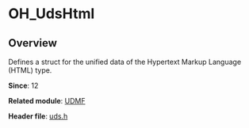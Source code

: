 # OH_UdsHtml

## Overview

Defines a struct for the unified data of the Hypertext Markup Language (HTML) type.

**Since**: 12

**Related module**: [UDMF](capi-udmf.md)

**Header file**: [uds.h](capi-uds-h.md)
